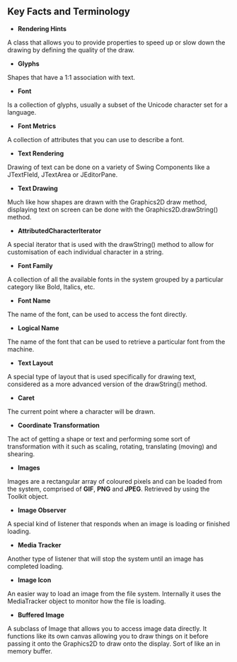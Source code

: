 ## Key Facts and Terminology

- **Rendering Hints**

A class that allows you to provide properties to speed up or slow down the drawing by defining the quality of the draw.

- **Glyphs**

Shapes that have a 1:1 association with text.

- **Font**

Is a collection of glyphs, usually a subset of the Unicode character set for a language.

- **Font Metrics**

A collection of attributes that you can use to describe a font.

- **Text Rendering**

Drawing of text can be done on a variety of Swing Components like a JTextFIeld, JTextArea or JEditorPane.

- **Text Drawing**

Much like how shapes are drawn with the Graphics2D draw method, displaying text on screen can be done with the Graphics2D.drawString() method.

- **AttributedCharacterIterator**

A special iterator that is used with the drawString() method to allow for customisation of each individual character in a string.

- **Font Family**

A collection of all the available fonts in the system grouped by a particular category like Bold, Italics, etc.

- **Font Name**

The name of the font, can be used to access the font directly.

- **Logical Name**

The name of the font that can be used to retrieve a particular font from the machine.

- **Text Layout**

A special type of layout that is used specifically for drawing text, considered as a more advanced version of the drawString() method.

- **Caret**

The current point where a character will be drawn.

- **Coordinate Transformation**

The act of getting a shape or text and performing some sort of transformation with it such as scaling, rotating, translating (moving) and shearing.

 - **Images**

 Images are a rectangular array of coloured pixels and can be loaded from the system, comprised of **GIF**, **PNG** and **JPEG**. Retrieved by using the Toolkit object.

 - **Image Observer**

 A special kind of listener that responds when an image is loading or finished loading.

- **Media Tracker**

Another type of listener that will stop the system until an image has completed loading.

- **Image Icon**

An easier way to load an image from the file system. Internally it uses the MediaTracker object to monitor how the file is loading.

- **Buffered Image**

A subclass of Image that allows you to access image data directly. It functions like its own canvas allowing you to draw things on it before passing it onto the Graphics2D to draw onto the display. Sort of like an in memory buffer.
